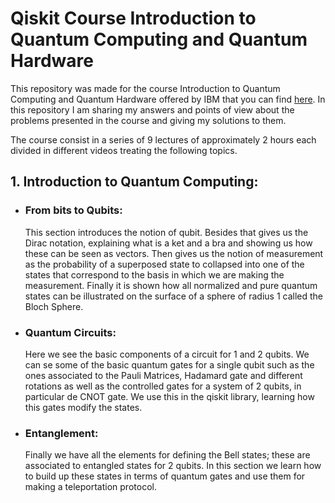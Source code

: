 # Qiskit Course Introduction to Quantum Computing and Quantum Hardware

This repository was made for the course Introduction to Quantum Computing and Quantum Hardware offered by IBM that you can find [here](https://qiskit.org/learn/intro-qc-qh/).
In this repository I am sharing my answers and points of view about the problems presented in the course and giving my solutions to them.

The course consist in a series of 9 lectures of approximately  2 hours each divided in different videos treating the following topics.

## 1. Introduction to Quantum Computing:
- ### From bits to Qubits:
  This section introduces the notion of qubit. Besides that gives us the Dirac notation, explaining what is a ket and a bra and showing us how these can be seen as vectors. Then    gives us the notion of measurement as the probability of a superposed state to collapsed into one of the states that correspond to the basis in which we are making the measurement. Finally it is shown how all normalized and pure quantum states can be illustrated on the surface of a sphere of radius 1 called the Bloch Sphere.
- ### Quantum Circuits:
  Here we see the basic components of a circuit for 1 and 2 qubits. We can se some of the basic quantum gates for a single qubit such as the ones associated to the Pauli Matrices, Hadamard gate and different rotations as well as the controlled gates for a system of 2 qubits, in particular de CNOT gate. We use this in the qiskit library, learning how this gates modify the states.
- ### Entanglement:
  Finally we have all the elements for defining the Bell states; these are associated to entangled states for 2 qubits. In this section we learn how to build up these states in terms of quantum gates and use them for making a teleportation protocol.
